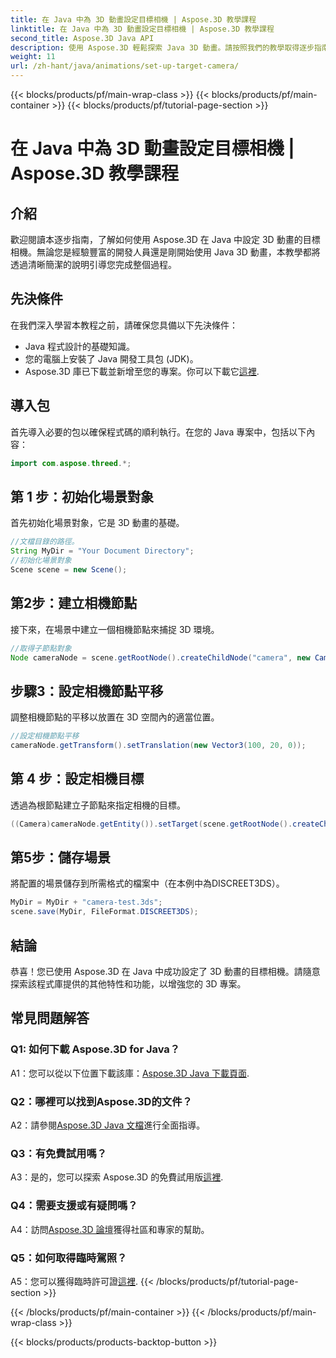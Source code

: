 ```yaml
---
title: 在 Java 中為 3D 動畫設定目標相機 | Aspose.3D 教學課程
linktitle: 在 Java 中為 3D 動畫設定目標相機 | Aspose.3D 教學課程
second_title: Aspose.3D Java API
description: 使用 Aspose.3D 輕鬆探索 Java 3D 動畫。請按照我們的教學取得逐步指南。立即下載，體驗迷人的 3D 開發之旅。
weight: 11
url: /zh-hant/java/animations/set-up-target-camera/
---
```


{{< blocks/products/pf/main-wrap-class >}}
{{< blocks/products/pf/main-container >}}
{{< blocks/products/pf/tutorial-page-section >}}

# 在 Java 中為 3D 動畫設定目標相機 | Aspose.3D 教學課程

## 介紹

歡迎閱讀本逐步指南，了解如何使用 Aspose.3D 在 Java 中設定 3D 動畫的目標相機。無論您是經驗豐富的開發人員還是剛開始使用 Java 3D 動畫，本教學都將透過清晰簡潔的說明引導您完成整個過程。

## 先決條件

在我們深入學習本教程之前，請確保您具備以下先決條件：

- Java 程式設計的基礎知識。
- 您的電腦上安裝了 Java 開發工具包 (JDK)。
-  Aspose.3D 庫已下載並新增至您的專案。你可以下載它[這裡](https://releases.aspose.com/3d/java/).

## 導入包

首先導入必要的包以確保程式碼的順利執行。在您的 Java 專案中，包括以下內容：

```java
import com.aspose.threed.*;
```

## 第 1 步：初始化場景對象

首先初始化場景對象，它是 3D 動畫的基礎。

```java
//文檔目錄的路徑。
String MyDir = "Your Document Directory";
//初始化場景對象
Scene scene = new Scene();
```

## 第2步：建立相機節點

接下來，在場景中建立一個相機節點來捕捉 3D 環境。

```java
//取得子節點對象
Node cameraNode = scene.getRootNode().createChildNode("camera", new Camera());
```

## 步驟3：設定相機節點平移

調整相機節點的平移以放置在 3D 空間內的適當位置。

```java
//設定相機節點平移
cameraNode.getTransform().setTranslation(new Vector3(100, 20, 0));
```

## 第 4 步：設定相機目標

透過為根節點建立子節點來指定相機的目標。

```java
((Camera)cameraNode.getEntity()).setTarget(scene.getRootNode().createChildNode("target"));
```

## 第5步：儲存場景

將配置的場景儲存到所需格式的檔案中（在本例中為DISCREET3DS）。

```java
MyDir = MyDir + "camera-test.3ds";
scene.save(MyDir, FileFormat.DISCREET3DS);
```

## 結論

恭喜！您已使用 Aspose.3D 在 Java 中成功設定了 3D 動畫的目標相機。請隨意探索該程式庫提供的其他特性和功能，以增強您的 3D 專案。

## 常見問題解答

### Q1: 如何下載 Aspose.3D for Java？

 A1：您可以從以下位置下載該庫：[Aspose.3D Java 下載頁面](https://releases.aspose.com/3d/java/).

### Q2：哪裡可以找到Aspose.3D的文件？

 A2：請參閱[Aspose.3D Java 文檔](https://reference.aspose.com/3d/java/)進行全面指導。

### Q3：有免費試用嗎？

 A3：是的，您可以探索 Aspose.3D 的免費試用版[這裡](https://releases.aspose.com/).

### Q4：需要支援或有疑問嗎？

 A4：訪問[Aspose.3D 論壇](https://forum.aspose.com/c/3d/18)獲得社區和專家的幫助。

### Q5：如何取得臨時駕照？

 A5：您可以獲得臨時許可證[這裡](https://purchase.aspose.com/temporary-license/).
{{< /blocks/products/pf/tutorial-page-section >}}

{{< /blocks/products/pf/main-container >}}
{{< /blocks/products/pf/main-wrap-class >}}

{{< blocks/products/products-backtop-button >}}
